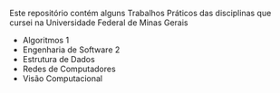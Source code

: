 Este repositório contém alguns Trabalhos Práticos das disciplinas que cursei na Universidade Federal de Minas Gerais

- Algoritmos 1
- Engenharia de Software 2
- Estrutura de Dados
- Redes de Computadores
- Visão Computacional